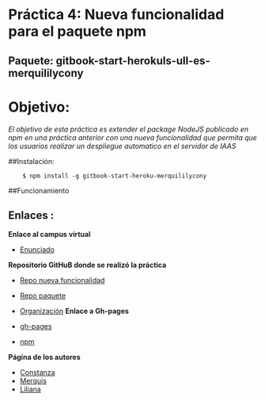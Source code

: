 # Práctica 4: Nueva funcionalidad para el paquete npm
## Paquete: gitbook-start-herokuls-ull-es-merquililycony


# Objetivo:
*El objetivo de esta práctica es extender el package NodeJS publicado en npm en una práctica anterior con una nueva*
*funcionalidad que permita que los usuarios realizar un despliegue automatico en el servidor de IAAS*

##Instalación:

~~~
    $ npm install -g gitbook-start-heroku-merquililycony
~~~

##Funcionamiento


## Enlaces :

 **Enlace al campus virtual**

 * [Enunciado](https://casianorodriguezleon.gitbooks.io/ull-esit-1617/content/practicas/practicaplugin2.html)

 **Repositorio GitHuB donde se realizó la práctica**
 * [Repo nueva funcionalidad](https://github.com/ULL-ESIT-SYTW-1617/nueva-funcionalidad-para-el-paquete-npm-plugins-merquililycony/)
 * [Repo paquete](https://github.com/ULL-ESIT-SYTW-1617/gitbook-start-heroku-merquililycony/)
 * [Organización](https://github.com/ULL-ESIT-SYTW-1617/gitbook-start-heroku-ull-es-merquililycony/)
 **Enlace a Gh-pages**

 * [gh-pages](https://ull-esit-sytw-1617.github.io/nueva-funcionalidad-para-el-paquete-npm-plugins-merquililycony/)

 * [npm](https://www.npmjs.com/package/gitbook-start-heroku-merquililycony)

 **Página de los autores**

 * [Constanza](http://alu0100673647.github.io)
 * [Merquis](http://merquis.github.io)
 * [Liliana](https://alu0100762846.github.io)


